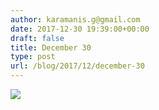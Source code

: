 ```yaml
---
author: karamanis.g@gmail.com
date: 2017-12-30 19:39:00+00:00
draft: false
title: December 30
type: post
url: /blog/2017/12/december-30
---
```




  
   ![](/images/2017-12-30-201712december-30/IMG_3552.jpg)

  


